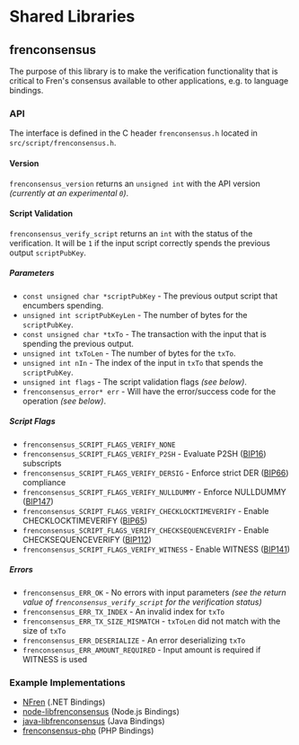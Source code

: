 Shared Libraries
================

## frenconsensus

The purpose of this library is to make the verification functionality that is critical to Fren's consensus available to other applications, e.g. to language bindings.

### API

The interface is defined in the C header `frenconsensus.h` located in  `src/script/frenconsensus.h`.

#### Version

`frenconsensus_version` returns an `unsigned int` with the API version *(currently at an experimental `0`)*.

#### Script Validation

`frenconsensus_verify_script` returns an `int` with the status of the verification. It will be `1` if the input script correctly spends the previous output `scriptPubKey`.

##### Parameters
- `const unsigned char *scriptPubKey` - The previous output script that encumbers spending.
- `unsigned int scriptPubKeyLen` - The number of bytes for the `scriptPubKey`.
- `const unsigned char *txTo` - The transaction with the input that is spending the previous output.
- `unsigned int txToLen` - The number of bytes for the `txTo`.
- `unsigned int nIn` - The index of the input in `txTo` that spends the `scriptPubKey`.
- `unsigned int flags` - The script validation flags *(see below)*.
- `frenconsensus_error* err` - Will have the error/success code for the operation *(see below)*.

##### Script Flags
- `frenconsensus_SCRIPT_FLAGS_VERIFY_NONE`
- `frenconsensus_SCRIPT_FLAGS_VERIFY_P2SH` - Evaluate P2SH ([BIP16](https://github.com/bitcoin/bips/blob/master/bip-0016.mediawiki)) subscripts
- `frenconsensus_SCRIPT_FLAGS_VERIFY_DERSIG` - Enforce strict DER ([BIP66](https://github.com/bitcoin/bips/blob/master/bip-0066.mediawiki)) compliance
- `frenconsensus_SCRIPT_FLAGS_VERIFY_NULLDUMMY` - Enforce NULLDUMMY ([BIP147](https://github.com/bitcoin/bips/blob/master/bip-0147.mediawiki))
- `frenconsensus_SCRIPT_FLAGS_VERIFY_CHECKLOCKTIMEVERIFY` - Enable CHECKLOCKTIMEVERIFY ([BIP65](https://github.com/bitcoin/bips/blob/master/bip-0065.mediawiki))
- `frenconsensus_SCRIPT_FLAGS_VERIFY_CHECKSEQUENCEVERIFY` - Enable CHECKSEQUENCEVERIFY ([BIP112](https://github.com/bitcoin/bips/blob/master/bip-0112.mediawiki))
- `frenconsensus_SCRIPT_FLAGS_VERIFY_WITNESS` - Enable WITNESS ([BIP141](https://github.com/bitcoin/bips/blob/master/bip-0141.mediawiki))

##### Errors
- `frenconsensus_ERR_OK` - No errors with input parameters *(see the return value of `frenconsensus_verify_script` for the verification status)*
- `frenconsensus_ERR_TX_INDEX` - An invalid index for `txTo`
- `frenconsensus_ERR_TX_SIZE_MISMATCH` - `txToLen` did not match with the size of `txTo`
- `frenconsensus_ERR_DESERIALIZE` - An error deserializing `txTo`
- `frenconsensus_ERR_AMOUNT_REQUIRED` - Input amount is required if WITNESS is used

### Example Implementations
- [NFren](https://github.com/NicolasDorier/NFren/blob/master/NFren/Script.cs#L814) (.NET Bindings)
- [node-libfrenconsensus](https://github.com/bitpay/node-libfrenconsensus) (Node.js Bindings)
- [java-libfrenconsensus](https://github.com/dexX7/java-libfrenconsensus) (Java Bindings)
- [frenconsensus-php](https://github.com/Bit-Wasp/frenconsensus-php) (PHP Bindings)
